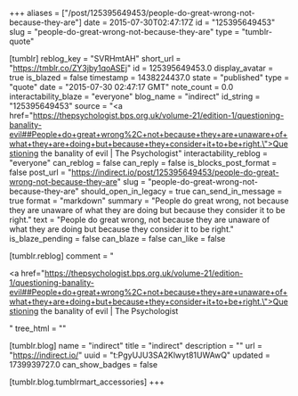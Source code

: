 +++
aliases = ["/post/125395649453/people-do-great-wrong-not-because-they-are"]
date = 2015-07-30T02:47:17Z
id = "125395649453"
slug = "people-do-great-wrong-not-because-they-are"
type = "tumblr-quote"

[tumblr]
reblog_key = "SVRHmtAH"
short_url = "https://tmblr.co/ZY3jby1qoASEj"
id = 125395649453.0
display_avatar = true
is_blazed = false
timestamp = 1438224437.0
state = "published"
type = "quote"
date = "2015-07-30 02:47:17 GMT"
note_count = 0.0
interactability_blaze = "everyone"
blog_name = "indirect"
id_string = "125395649453"
source = "<a href=\"https://thepsychologist.bps.org.uk/volume-21/edition-1/questioning-banality-evil##People+do+great+wrong%2C+not+because+they+are+unaware+of+what+they+are+doing+but+because+they+consider+it+to+be+right.\">Questioning the banality of evil | The Psychologist</a>"
interactability_reblog = "everyone"
can_reblog = false
can_reply = false
is_blocks_post_format = false
post_url = "https://indirect.io/post/125395649453/people-do-great-wrong-not-because-they-are"
slug = "people-do-great-wrong-not-because-they-are"
should_open_in_legacy = true
can_send_in_message = true
format = "markdown"
summary = "People do great wrong, not because they are unaware of what they are doing but because they consider it to be right."
text = "People do great wrong, not because they are unaware of what they are doing but because they consider it to be right."
is_blaze_pending = false
can_blaze = false
can_like = false

[tumblr.reblog]
comment = "<p><a href=\"https://thepsychologist.bps.org.uk/volume-21/edition-1/questioning-banality-evil##People+do+great+wrong%2C+not+because+they+are+unaware+of+what+they+are+doing+but+because+they+consider+it+to+be+right.\">Questioning the banality of evil | The Psychologist</a></p>"
tree_html = ""

[tumblr.blog]
name = "indirect"
title = "indirect"
description = ""
url = "https://indirect.io/"
uuid = "t:PgyUJU3SA2Klwyt81UWAwQ"
updated = 1739939727.0
can_show_badges = false

[tumblr.blog.tumblrmart_accessories]
+++
